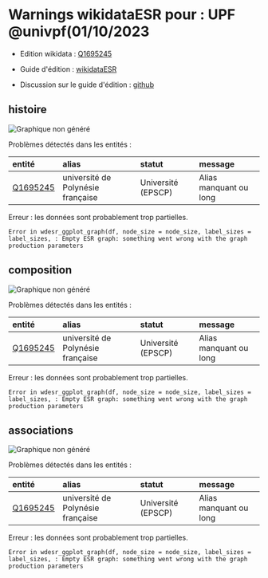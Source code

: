 Warnings wikidataESR pour : UPF @univpf(01/10/2023
================

- Edition wikidata : [Q1695245](https://www.wikidata.org/wiki/Q1695245)
- Guide d'édition : [wikidataESR](https://github.com/cpesr/wikidataESR/)

- Discussion sur le guide d'édition : [github](https://github.com/cpesr/wikidataESR/issues)



## histoire 

![Graphique non généré](Q1695245-histoire.png) 

Problèmes détectés dans les entités :

|entité                                             |alias                             |statut             |message                |
|:--------------------------------------------------|:---------------------------------|:------------------|:----------------------|
|[Q1695245](https://www.wikidata.org/wiki/Q1695245) |université de Polynésie française |Université (EPSCP) |Alias manquant ou long |

 


Erreur : les données sont probablement trop partielles.
```
Error in wdesr_ggplot_graph(df, node_size = node_size, label_sizes = label_sizes, : Empty ESR graph: something went wrong with the graph production parameters

``` 



## composition 

![Graphique non généré](Q1695245-composition.png) 

Problèmes détectés dans les entités :

|entité                                             |alias                             |statut             |message                |
|:--------------------------------------------------|:---------------------------------|:------------------|:----------------------|
|[Q1695245](https://www.wikidata.org/wiki/Q1695245) |université de Polynésie française |Université (EPSCP) |Alias manquant ou long |

 


Erreur : les données sont probablement trop partielles.
```
Error in wdesr_ggplot_graph(df, node_size = node_size, label_sizes = label_sizes, : Empty ESR graph: something went wrong with the graph production parameters

``` 



## associations 

![Graphique non généré](Q1695245-associations.png) 

Problèmes détectés dans les entités :

|entité                                             |alias                             |statut             |message                |
|:--------------------------------------------------|:---------------------------------|:------------------|:----------------------|
|[Q1695245](https://www.wikidata.org/wiki/Q1695245) |université de Polynésie française |Université (EPSCP) |Alias manquant ou long |

 


Erreur : les données sont probablement trop partielles.
```
Error in wdesr_ggplot_graph(df, node_size = node_size, label_sizes = label_sizes, : Empty ESR graph: something went wrong with the graph production parameters

``` 

